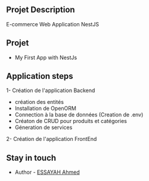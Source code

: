 ## Projet Description
E-commerce Web Application NestJS

## Projet 

- My First App with NestJs

## Application  steps
1- Création de l'application Backend
 - création des entités
 - Installation de OpenORM
 - Connection à la base de données (Creation de .env)
 - Créaton de CRUD pour produits et catégories
 - Géneration de services

2- Création de l'application FrontEnd





## Stay in touch

- Author - [ESSAYAH Ahmed](https://ahmedessayah.com)
